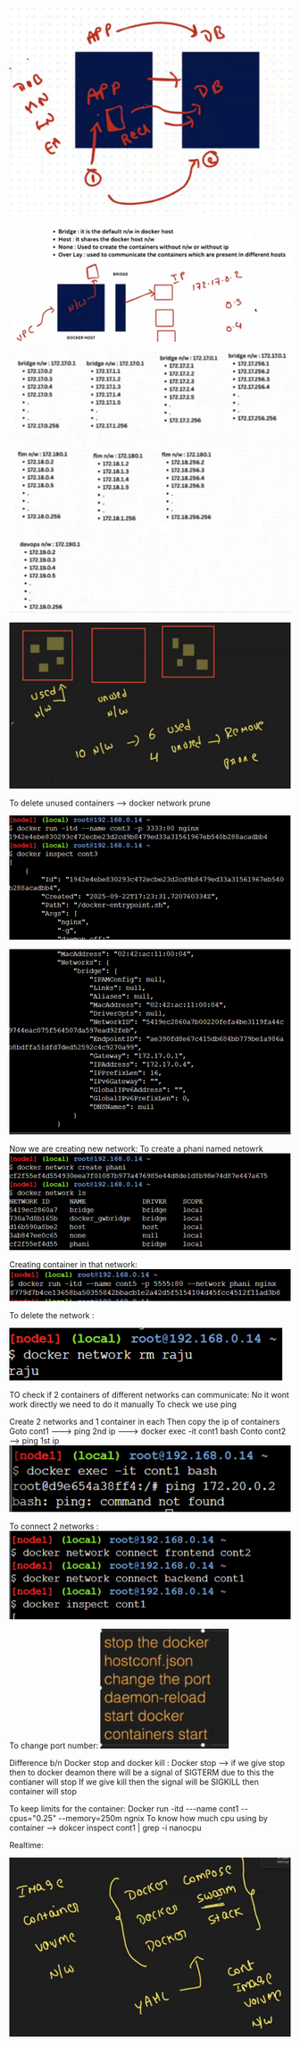 
![alt text](image-4.png)


![alt text](image-5.png)




![alt text](image-6.png)



![alt text](image-7.png)

To delete unused containers --> docker network prune




![alt text](image-8.png)



![alt text](image-9.png)


Now we are creating new network:
To create a phani named netowrk
![alt text](image-10.png)

Creating container in that network:
![alt text](image-11.png)

To delete the network :

![alt text](image-12.png)



TO check if 2 containers of different networks can communicate:
No it wont work directly  we need to do it manually 
To check we use ping

Create 2 networks and 1 container in each
Then copy the ip of containers
Goto cont1 ---> ping 2nd ip   ---> docker exec -it cont1 bash
Conto cont2 --> ping 1st ip
![alt text](image-13.png)





To connect 2 networks :
![alt text](image-14.png)






To change port number:
![alt text](image-15.png)

Difference b/n Docker stop and docker kill :
Docker stop --> if we give stop then to docker deamon there will be a signal of SIGTERM due to this the contianer will stop
If we give kill then the signal will be SIGKILL then container will stop


To keep limits for the container:
Docker run -itd ---name cont1 --cpus="0.25" --memory=250m ngnix
To know how much cpu using by container --> dokcer inspect cont1 | grep -i nanocpu





Realtime:

![alt text](image-16.png)
